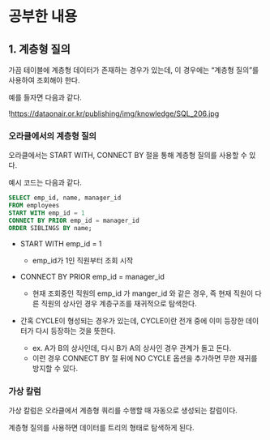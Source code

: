 # 공부한 내용

## 1. 계층형 질의

가끔 테이블에 계층형 데이터가 존재하는 경우가 있는데, 이 경우에는 “계층형 질의”를 사용하여 조회해야 한다.

예를 들자면 다음과 같다.

!https://dataonair.or.kr/publishing/img/knowledge/SQL_206.jpg

### 오라클에서의 계층형 질의

오라클에서는 START WITH, CONNECT BY 절을 통해 계층형 질의를 사용할 수 있다.

예시 코드는 다음과 같다.

```sql
SELECT emp_id, name, manager_id
FROM employees
START WITH emp_id = 1
CONNECT BY PRIOR emp_id = manager_id
ORDER SIBLINGS BY name;
```

- START WITH emp_id = 1
    - emp_id가 1인 직원부터 조회 시작

- CONNECT BY PRIOR emp_id = manager_id
    - 현재 조회중인 직원의 emp_id 가 manger_id 와 같은 경우, 즉 현재 직원이 다른 직원의 상사인 경우 계층구조를 재귀적으로 탐색한다.

- 간혹 CYCLE이 형성되는 경우가 있는데, CYCLE이란 전개 중에 이미 등장한 데이터가 다시 등장하는 것을 뜻한다.
    - ex. A가 B의 상사인데, 다시 B가 A의 상사인 경우 관계가 돌고 돈다.
    - 이런 경우 CONNECT BY 절 뒤에 NO CYCLE 옵션을 추가하면 무한 재귀를 방지할 수 있다.

### 가상 칼럼

가상 칼럼은 오라클에서 계층형 쿼리를 수행할 때 자동으로 생성되는 칼럼이다.

계층형 질의를 사용하면 데이터를 트리의 형태로 탐색하게 된다.